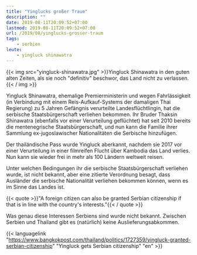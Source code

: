 ```yaml
---
title: "Yinglucks großer Traum"
description: ""
date: 2019-08-11T20:09:52+07:00
lastmod: 2019-08-11T20:09:52+07:00
url: /2019/08/yinglucks-grosser-traum
tags:
    - serbien
leute:
    - yingluck shinawatra
---
```


{{< img src="yingluck-shinawatra.jpg" >}}Yingluck Shinawatra in den guten alten Zeiten, als sie noch "definitiv" beschwor, das Land nicht zu verlassen.{{< / img >}}

Yingluck Shinawatra, ehemalige Premierministerin und wegen Fahrl&auml;ssigkeit (in Verbindung mit einem Reis-Aufkauf-Systems der damaligen Thai Regierung) zu 5 Jahren Gef&auml;ngnis verurteilte Landesfl&uuml;chtlingin, hat die serbische Staatsb&uuml;rgerschaft verliehen bekommen. Ihr Bruder Thaksin Shinawatra (ebenfalls vor einer Verurteilung gefl&uuml;chtet) hat seit 2010 bereits die mentenegrische Staatsb&uuml;rgerschaft, und nun kann die Familie ihrer Sammlung ex-jugoslawischer Nationalit&auml;ten die Serbische hinzuf&uuml;gen. 

Der thail&auml;ndische Pass wurde Yingluck aberkannt, nachdem sie 2017 vor einer Verurteilung in einer filmreifen Flucht &uuml;ber Kambodia das Land verlies. Nun kann sie wieder frei in mehr als 100 L&auml;ndern weltweit reisen.

Unter welchen Bedingungen ihr die serbische Staatsb&uuml;rgerschaft verliehen wurde, ist nicht bekannt, aber eine zitierte Verordnung besagt, dass Ausl&auml;nder die serbische Nationalit&auml;t verliehen bekommen k&ouml;nnen, wenn es im Sinne das Landes ist.

{{< quote >}}"A foreign citizen can also be granted Serbian citizenship if that is in line with the country's interests."{{< / quote >}}

Was genau diese Interessen Serbiens sind wurde nicht bekannt. Zwischen Serbien und Thailand gibt es (nat&uuml;rlich) keine Auslieferungsabkommen.

{{< languagelink "https://www.bangkokpost.com/thailand/politics/1727359/yingluck-granted-serbian-citizenship" "Yingluck gets Serbian citizenship" "en" >}}
